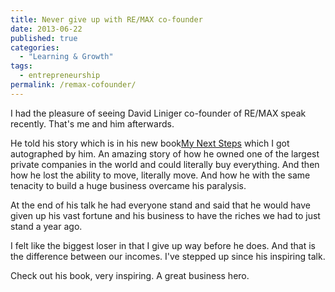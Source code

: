 ```yaml
---
title: Never give up with RE/MAX co-founder
date: 2013-06-22
published: true
categories:
  - "Learning & Growth"
tags:
  - entrepreneurship
permalink: /remax-cofounder/
---
```

I had the pleasure of seeing David Liniger co-founder of RE/MAX speak recently. That's me and him afterwards.

He told his story which is in his new book[My Next Steps](http://www.amazon.com/gp/product/B00BMUZ8ZY/ref=as_li_ss_tl?ie=UTF8&amp;camp=1789&amp;creative=390957&amp;creativeASIN=B00BMUZ8ZY&amp;linkCode=as2&amp;tag=sherrod-20)  which I got autographed by him. An amazing story of how he owned one of the largest private companies in the world and could literally buy everything. And then how he lost the ability to move, literally move. And how he with the same tenacity to build a huge business overcame his paralysis.

At the end of his talk he had everyone stand and said that he would have given up his vast fortune and his business to have the riches we had to just stand a year ago.

I felt like the biggest loser in that I give up way before he does. And that is the difference between our incomes. I've stepped up since his inspiring talk.

Check out his book, very inspiring. A great business hero.
